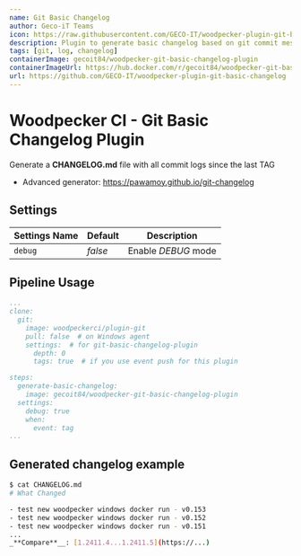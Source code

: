 ```yaml
---
name: Git Basic Changelog
author: Geco-iT Teams
icon: https://raw.githubusercontent.com/GECO-IT/woodpecker-plugin-git-basic-changelog/main/asset/git.svg
description: Plugin to generate basic changelog based on git commit message
tags: [git, log, changelog]
containerImage: gecoit84/woodpecker-git-basic-changelog-plugin
containerImageUrl: https://hub.docker.com/r/gecoit84/woodpecker-git-basic-changelog-plugin
url: https://github.com/GECO-IT/woodpecker-plugin-git-basic-changelog
---
```


# Woodpecker CI - Git Basic Changelog Plugin

Generate a **CHANGELOG.md** file with all commit logs since the last TAG

- Advanced generator: <https://pawamoy.github.io/git-changelog>

## Settings

| Settings Name | Default | Description         |
| ------------- | ------- | ------------------- |
| `debug`       | _false_ | Enable _DEBUG_ mode |

## Pipeline Usage

```yaml
...
clone:
  git:
    image: woodpeckerci/plugin-git
    pull: false  # on Windows agent
    settings:  # for git-basic-changelog-plugin
      depth: 0
      tags: true  # if you use event push for this plugin

steps:
  generate-basic-changelog:
    image: gecoit84/woodpecker-git-basic-changelog-plugin
  settings:
    debug: true
    when:
      event: tag
...
```

## Generated changelog example

```bash
$ cat CHANGELOG.md
# What Changed

- test new woodpecker windows docker run - v0.153
- test new woodpecker windows docker run - v0.152
- test new woodpecker windows docker run - v0.151
...
_**Compare**__: [1.2411.4...1.2411.5](https://...)
```
